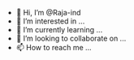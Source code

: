 - 👋 Hi, I’m @Raja-ind
- 👀 I’m interested in ...
- 🌱 I’m currently learning ...
- 💞️ I’m looking to collaborate on ...
- 📫 How to reach me ...

<!---
Raja-ind/Raja-ind is a ✨ special ✨ repository because its `README.md` (this file) appears on your GitHub profile.
You can click the Preview link to take a look at your changes.
--->

